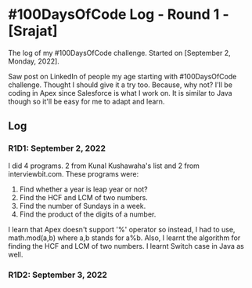 # #100DaysOfCode Log - Round 1 - [Srajat]

The log of my #100DaysOfCode challenge. Started on [September 2, Monday, 2022].

Saw post on LinkedIn of people my age starting with #100DaysOfCode challenge. Thought I should give it a try too. Because, why not?
I'll be coding in Apex since Salesforce is what I work on. It is similar to Java though so it'll be easy for me to adapt and learn.

## Log

### R1D1: September 2, 2022

I did 4 programs. 2 from Kunal Kushawaha's list and 2 from interviewbit.com.
These programs were:

1. Find whether a year is leap year or not?
2. Find the HCF and LCM of two numbers.
3. Find the number of Sundays in a week.
4. Find the product of the digits of a number.

I learn that Apex doesn't support '%' operator so instead, I had to use, math.mod(a,b) where a,b stands for a%b. Also, I learnt the algorithm for finding the HCF and LCM of two numbers. I learnt Switch case in Java as well.

### R1D2: September 3, 2022
